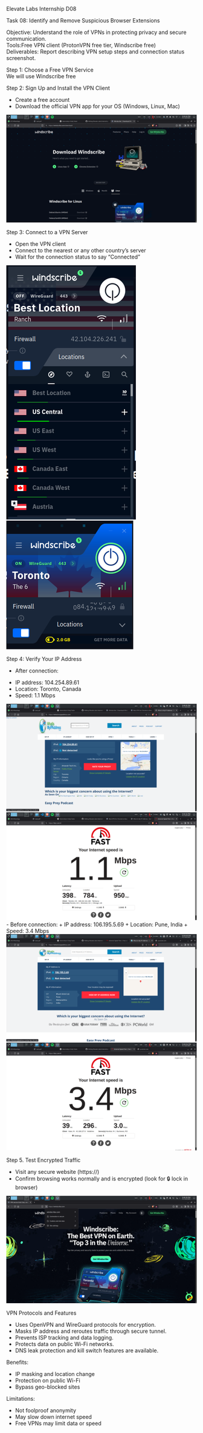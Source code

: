 Elevate Labs Internship D08  

Task 08: Identify and Remove Suspicious Browser Extensions  

Objective: Understand the role of VPNs in protecting privacy and secure communication.  
Tools:Free VPN client (ProtonVPN free tier, Windscribe free)  
Deliverables: Report describing VPN setup steps and connection status screenshot.  

Step 1: Choose a Free VPN Service  
We will use Windscribe free

Step 2: Sign Up and Install the VPN Client  
- Create a free account
- Download the official VPN app for your OS (Windows, Linux, Mac)  
<img src="images/1.png">

Step 3:  Connect to a VPN Server  
- Open the VPN client
- Connect to the nearest or any other country’s server
- Wait for the connection status to say “Connected”  
<img src="images/2.png">
<img src="images/3.png">  

Step 4: Verify Your IP Address
- After connection:
+ IP address: 104.254.89.61
+ Location: Toronto, Canada
+ Speed: 1.1 Mbps
<img src="images/4.png">  
<img src="images/6.png">
- Before connection:
+ IP address: 106.195.5.69
+ Location: Pune, India
+ Speed: 3.4 Mbps
<img src="images/7.png">
<img src="images/8.png">  

Step 5. Test Encrypted Traffic  
- Visit any secure website (https://)
- Confirm browsing works normally and is encrypted (look for 🔒 lock in browser)
<img src="images/5.png">

VPN Protocols and Features
- Uses OpenVPN and WireGuard protocols for encryption.
- Masks IP address and reroutes traffic through secure tunnel.
- Prevents ISP tracking and data logging.
- Protects data on public Wi-Fi networks.
- DNS leak protection and kill switch features are available.

Benefits:
- IP masking and location change
- Protection on public Wi-Fi
- Bypass geo-blocked sites

Limitations:
- Not foolproof anonymity
- May slow down internet speed
- Free VPNs may limit data or speed
